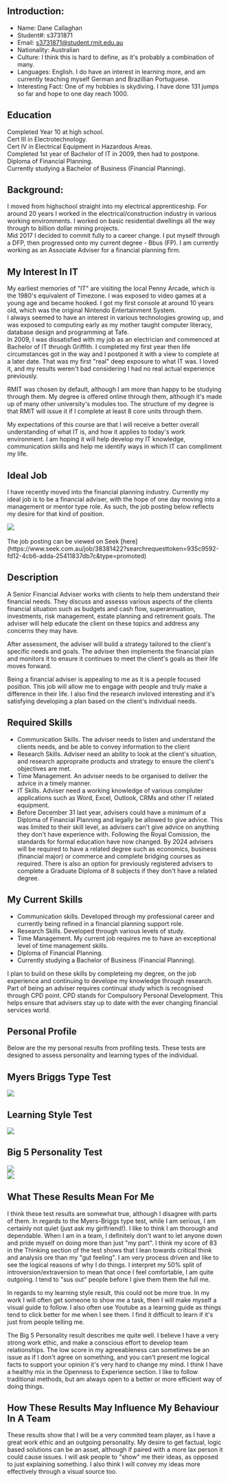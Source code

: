 ## Introduction:
- Name:         Dane Callaghan
- Student#:     s3731871
- Email:        s3731871@student.rmit.edu.au
- Nationality:  Australian
- Culture:      I think this is hard to define, as it's probably a combination of many.
- Languages:    English. I do have an interest in learning more, and am currently teaching myself German and Brazillian Portuguese.
- Interesting Fact: One of my hobbies is skydiving. I have done 131 jumps so far and hope to one day reach 1000.

## Education
Completed Year 10 at high school.  
Cert III in Electrotechnology.  
Cert IV in Electrical Equipment in Hazardous Areas.  
Completed 1st year of Bachelor of IT in 2009, then had to postpone.  
Diploma of Financial Planning.  
Currently studying a Bachelor of Business (Financial Planning).  

## Background:
I moved from highschool straight into my electrical apprenticeship. For around 20 years I worked in the electrical/construction industry in various working environments. I worked on basic residential dwellings all the way through to billion dollar mining projects.    
Mid 2017 I decided to commit fully to a career change. I put myself through a DFP, then progressed onto my current degree - Bbus (FP). I am currently working as an Associate Adviser for a financial planning firm.

## My Interest In IT
My earliest memories of "IT" are visiting the local Penny Arcade, which is the 1980's equivalent of Timezone. I was exposed to video games at a young age and became hooked. I got my first console at around 10 years old, which was the original Nintendo Entertainment System.  
I always seemed to have an interest in various technologies growing up, and was exposed to computing early as my mother taught computer literacy, database design and programming at Tafe.  
In 2009, I was dissatisfied with my job as an electrician and commenced at Bachelor of IT thruogh Griffith. I completed my first year then life circumstances got in the way and I postponed it with a view to complete at a later date. That was my first "real" deep exposure to what IT was. I loved it, and my results weren't bad considering I had no real actual experience previously.  

RMIT was chosen by default, although I am more than happy to be studying through them. My degree is offered online through them, although it's made up of many other university's modules too. The structure of my degree is that RMIT will issue it if I complete at least 8 core units through them.    

My expectations of this course are that I will receive a better overall understanding of what IT is, and how it applies to today's work environment. I am hoping it will help develop my IT knowledge, communication skills and help me identify ways in which IT can compliment my life.  

## Ideal Job

I have recently moved into the financial planning industry. Currently my ideal job is to be a financial adviser, with the hope of one day moving into a management or mentor type role. As such, the job posting below reflects my desire for that kind of position.  
<div>
  <img src="Senior_FA_Seek.jpg">
</div>  
<br/>
The job posting can be viewed on Seek [here](https://www.seek.com.au/job/38381422?searchrequesttoken=935c9592-fd12-4cb6-adda-25411837db7c&type=promoted)  

## Description
A Senior Financial Adviser works with clients to help them understand their financial needs. They discuss and assesss various aspects of the clients financial situation such as budgets and cash flow, superannuation, investments, risk management, estate planning and retirement goals. The adviser will help educate the client on these topics and address any concerns they may have. 

After assessment, the adviser will build a strategy tailored to the client's specific needs and goals. The adviser then implements the financial plan and monitors it to ensure it continues to meet the client's goals as their life moves forward.  

Being a financial adviser is appealing to me as it is a people focused position. This job will allow me to engage with people and truly make a difference in their life. I also find the research invloved interesting and it's satisfying developing a plan based on the client's individual needs.  

## Required Skills
 - Communication Skills. The adviser needs to listen and understand the clients needs, and be able to convey information to the client  
 - Research Skills. Adviser need an ability to look at the client's situation, and research appropraite products and strategy to ensure the client's objectives are met.
 - Time Management. An adviser needs to be organised to deliver the advice in a timely manner.  
 - IT Skills. Adviser need a working knowledge of various compluter applications such as Word, Excel, Outlook, CRMs and other IT related equipment.
 - Before December 31 last year, advisers could have a minimum of a Diploma of Financial Planning and legally be allowed to give advice. This was limited to their skill level, as advisers can't give advice on anything they don't have experience with. Following the Royal Comission, the standards for formal education have now changed. By 2024 advisers will be required to have a related degree such as economics, business (financial major) or commerce and complete bridging courses as required. There is also an option for previously registered advisers to complete a Graduate Diploma of 8 subjects if they don't have a related degree.
 
## My Current Skills
 
 - Communication skills. Developed through my professional career and currently being refined in a financial planning support role.  
 - Research Skills. Developed through various levels of study.  
 - Time Management. My current job requires me to have an exceptional level of time management skills.  
 - Diploma of Financial Planning.  
 - Currently studying a Bachelor of Business (Financial Planning).  
 
 I plan to build on these skills by completeing my degree, on the job experience and continuing to develope my knowledge through research. Part of being an adviser requires continual study which is recognised through CPD point. CPD stands for Compulsory Personal Development. This helps ensure that advisers stay up to date with the ever changing financial services world.
 
## Personal Profile
 
 Below are the my personal results from profiling tests. These tests are designed to assess personality and learning types of the individual.
 
## Myers Briggs Type Test

<div>
<img src="Myers_Briggs_Result.jpg">
</div>


## Learning Style Test

<div>
  <img src ="Personality_Test_Result.jpg">
</div>

## Big 5 Personality Test

<img src ="Big_5_Test_1.jpg">
<br />
<img src ="Big_5_Test_2.jpg">         

## What These Results Mean For Me

I think these test results are somewhat true, although I disagree with parts of them. In regards to the Myers-Briggs type test, while I am serious, I am certainly not quiet (just ask my girlfriend!). I like to think I am thorough and dependable. When I am in a team, I definitely don't want to let anyone down and pride myself on doing more than just "my part". I think my score of 83 in the Thinking section of the test shows that I lean towards critical think and analysis ore than my "gut feeling". I am very process driven and like to see the logical reasons of why I do things. I interpret my 50% split of introversion/extraversion to mean that once I feel comfortable, I am quite outgoing. I tend to "sus out" people before I give them them the full me.  

In regards to my learning style result, this could not be more true. In my work I will often get someone to show me a task, then I will make myself a visual guide to follow. I also often use Youtube as a learning guide as things tend to click better for me when I see them. I find it difficult to learn if it's just from people telling me.  

The Big 5 Personality result describes me quite well. I believe I have a very strong work ethic, and make a conscious effort to develop team relationships. The low score in my agreeableness can sometimes be an issue as if I don't agree on something, and you can't present me logical facts to support your opinion it's very hard to change my mind. I think I have a healthy mix in the Openness to Experience section. I like to follow traditional methods, but am always open to a better or more efficient way of doing things.  

## How These Results May Influence My Behaviour In A Team

These results show that I will be a very commited team player, as I have a great work ethic and an outgoing personality. My desire to get factual, logic based solutions can be an asset, although if paired with a more lax person it could cause issues. I will ask people to "show" me their ideas, as opposed to just explaining something. I also think I will convey my ideas more effectively through a visual source too.

